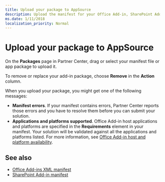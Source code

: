 ```yaml
---
title: Upload your package to AppSource
description: Upload the manifest for your Office Add-in, SharePoint Add-in, Microsoft Teams app, or Power BI custom visual.
ms.date: 1/11/2018
localization_priority: Normal
---
```


# Upload your package to AppSource

On the **Packages** page in Partner Center, drag or select your manifest file or app package to upload it.

To remove or replace your add-in package, choose **Remove** in the **Action** column.

When you upload your package, you might get one of the following messages:

- **Manifest errors**. If your manifest contains errors, Partner Center reports those errors and you have to resolve them before you can submit your solution.
- **Applications and platforms supported**. Office Add-in host applications and platforms are specified in the **Requirements** element in your manifest. Your solution will be validated against all the applications and platforms listed. For more information, see [Office Add-in host and platform availability](https://docs.microsoft.com/office/dev/add-ins/overview/office-add-in-availability).


## See also

- [Office Add-ins XML manifest](https://docs.microsoft.com/en-us/office/dev/add-ins/develop/add-in-manifests?tabs=tabid-1)
- [SharePoint Add-in manifest](https://docs.microsoft.com/en-us/sharepoint/dev/sp-add-ins/explore-the-app-manifest-structure-and-the-package-of-a-sharepoint-add-in)
